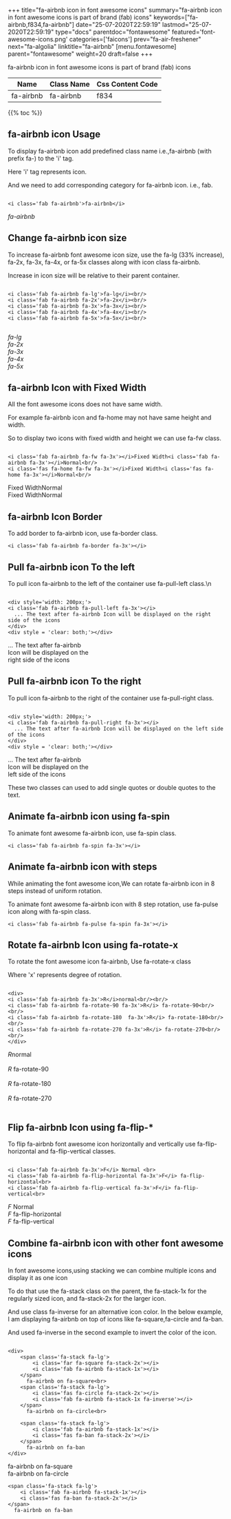 +++
title="fa-airbnb icon in font awesome icons"
summary="fa-airbnb icon in font awesome icons is part of brand (fab) icons"
keywords=["fa-airbnb,f834,fa-airbnb"]
date="25-07-2020T22:59:19"
lastmod="25-07-2020T22:59:19"
type="docs"
parentdoc="fontawesome"
featured='font-awesome-icons.png'
categories=['faicons']
prev="fa-air-freshener"
next="fa-algolia"
linktitle="fa-airbnb"
[menu.fontawesome]
parent="fontawesome"
weight=20
draft=false
+++


fa-airbnb icon in font awesome icons is part of brand (fab) icons

<div class='table-responsive'><table class='table'><thead><tr><th>Name</th><th>Class Name</th><th>Css Content Code</th></tr></thead><tbody><tr><td>fa-airbnb</td><td>fa-airbnb</td><td>f834</td></tr></tbody></table></div>


{{% toc %}}


## fa-airbnb icon Usage

To display fa-airbnb icon add predefined class name i.e.,fa-airbnb (with prefix fa-) to the 'i' tag.

Here 'i' tag represents icon.

And we need to add corresponding category for fa-airbnb icon. i.e., fab.


```

<i class='fab fa-airbnb'>fa-airbnb</i>
```

<i class='fab fa-airbnb'>fa-airbnb</i>




## Change fa-airbnb icon size
To increase fa-airbnb font awesome icon size, use the fa-lg (33% increase), fa-2x, fa-3x, fa-4x, or fa-5x classes along with icon class fa-airbnb.

Increase in icon size will be relative to their parent container. 

```

<i class='fab fa-airbnb fa-lg'>fa-lg</i><br/>
<i class='fab fa-airbnb fa-2x'>fa-2x</i><br/>
<i class='fab fa-airbnb fa-3x'>fa-3x</i><br/>
<i class='fab fa-airbnb fa-4x'>fa-4x</i><br/>
<i class='fab fa-airbnb fa-5x'>fa-5x</i><br/>
            
```

<i class='fab fa-airbnb fa-lg'>fa-lg</i><br/>
<i class='fab fa-airbnb fa-2x'>fa-2x</i><br/>
<i class='fab fa-airbnb fa-3x'>fa-3x</i><br/>
<i class='fab fa-airbnb fa-4x'>fa-4x</i><br/>
<i class='fab fa-airbnb fa-5x'>fa-5x</i><br/>
            



## fa-airbnb Icon with Fixed Width 

All the font awesome icons does not have same width.

For example fa-airbnb icon and fa-home may not have same height and width.

So to display two icons with fixed width and height we can use fa-fw class.


```

<i class='fab fa-airbnb fa-fw fa-3x'></i>Fixed Width<i class='fab fa-airbnb fa-3x'></i>Normal<br/>
<i class='fas fa-home fa-fw fa-3x'></i>Fixed Width<i class='fas fa-home fa-3x'></i>Normal<br/>
```

<i class='fab fa-airbnb fa-fw fa-3x'></i>Fixed Width<i class='fab fa-airbnb fa-3x'></i>Normal<br/>
<i class='fas fa-home fa-fw fa-3x'></i>Fixed Width<i class='fas fa-home fa-3x'></i>Normal<br/>



## fa-airbnb Icon Border 

To add border to fa-airbnb icon, use fa-border class.


```
<i class='fab fa-airbnb fa-border fa-3x'></i>

```
<i class='fab fa-airbnb fa-border fa-3x'></i>





## Pull fa-airbnb icon To the left

To pull icon fa-airbnb to the left of the container use fa-pull-left class.\n

```

<div style='width: 200px;'>
<i class='fab fa-airbnb fa-pull-left fa-3x'></i>
  ... The text after fa-airbnb Icon will be displayed on the right side of the icons
</div>
<div style = 'clear: both;'></div>
```

<div style='width: 200px;'>
<i class='fab fa-airbnb fa-pull-left fa-3x'></i>
  ... The text after fa-airbnb Icon will be displayed on the right side of the icons
</div>
<div style = 'clear: both;'></div>




## Pull fa-airbnb icon To the right
To pull icon fa-airbnb to the right of the container use fa-pull-right class.

```

<div style='width: 200px;'>
<i class='fab fa-airbnb fa-pull-right fa-3x'></i>
  ... The text after fa-airbnb Icon will be displayed on the left side of the icons
</div>
<div style = 'clear: both;'></div>
```

<div style='width: 200px;'>
<i class='fab fa-airbnb fa-pull-right fa-3x'></i>
  ... The text after fa-airbnb Icon will be displayed on the left side of the icons
</div>
<div style = 'clear: both;'></div>

These two classes can used to add single quotes or double quotes to the text.


## Animate fa-airbnb icon using fa-spin
To animate font awesome fa-airbnb icon, use fa-spin class.

```
<i class='fab fa-airbnb fa-spin fa-3x'></i>
```
<i class='fab fa-airbnb fa-spin fa-3x'></i>




## Animate fa-airbnb icon with steps
While animating the font awesome icon,We can rotate fa-airbnb icon in 8 steps instead of uniform rotation.

To animate font awesome fa-airbnb icon with 8 step rotation, use fa-pulse icon along with fa-spin class.


```
<i class='fab fa-airbnb fa-pulse fa-spin fa-3x'></i>

```
<i class='fab fa-airbnb fa-pulse fa-spin fa-3x'></i>





## Rotate fa-airbnb Icon using fa-rotate-x
To rotate the font awesome icon fa-airbnb, Use fa-rotate-x class

Where 'x' represents degree of rotation.


```

<div>
<i class='fab fa-airbnb fa-3x'>R</i>normal<br/><br/>
<i class='fab fa-airbnb fa-rotate-90 fa-3x'>R</i> fa-rotate-90<br/><br/> 
<i class='fab fa-airbnb fa-rotate-180  fa-3x'>R</i> fa-rotate-180<br/><br/> 
<i class='fab fa-airbnb fa-rotate-270 fa-3x'>R</i> fa-rotate-270<br/><br/>
</div>
```

<div>
<i class='fab fa-airbnb fa-3x'>R</i>normal<br/><br/>
<i class='fab fa-airbnb fa-rotate-90 fa-3x'>R</i> fa-rotate-90<br/><br/> 
<i class='fab fa-airbnb fa-rotate-180  fa-3x'>R</i> fa-rotate-180<br/><br/> 
<i class='fab fa-airbnb fa-rotate-270 fa-3x'>R</i> fa-rotate-270<br/><br/>
</div>




## Flip fa-airbnb Icon using fa-flip-*
To flip fa-airbnb font awesome icon horizontally and vertically use fa-flip-horizontal and fa-flip-vertical classes. 

```

<i class='fab fa-airbnb fa-3x'>F</i> Normal <br>
<i class='fab fa-airbnb fa-flip-horizontal fa-3x'>F</i> fa-flip-horizontal<br>
<i class='fab fa-airbnb fa-flip-vertical fa-3x'>F</i> fa-flip-vertical<br>
```

<i class='fab fa-airbnb fa-3x'>F</i> Normal <br>
<i class='fab fa-airbnb fa-flip-horizontal fa-3x'>F</i> fa-flip-horizontal<br>
<i class='fab fa-airbnb fa-flip-vertical fa-3x'>F</i> fa-flip-vertical<br>




## Combine fa-airbnb icon with other font awesome icons
In font awesome icons,using stacking we can combine multiple icons and display it as one icon 

To do that use the fa-stack class on the parent, the fa-stack-1x for the regularly sized icon, and fa-stack-2x for the larger icon.

And use class fa-inverse for an alternative icon color. 
In the below example, I am displaying fa-airbnb on top of icons like fa-square,fa-circle and fa-ban.

And used fa-inverse in the second example to invert the color of the icon.

```

<div>
    <span class='fa-stack fa-lg'>
        <i class='far fa-square fa-stack-2x'></i>
        <i class='fab fa-airbnb fa-stack-1x'></i>
    </span>
      fa-airbnb on fa-square<br>
    <span class='fa-stack fa-lg'>
        <i class='fas fa-circle fa-stack-2x'></i>
        <i class='fab fa-airbnb fa-stack-1x fa-inverse'></i>
    </span>
      fa-airbnb on fa-circle<br>

    <span class='fa-stack fa-lg'>
        <i class='fab fa-airbnb fa-stack-1x'></i>
        <i class='fas fa-ban fa-stack-2x'></i>
    </span>
      fa-airbnb on fa-ban
</div>
```

<div>
    <span class='fa-stack fa-lg'>
        <i class='far fa-square fa-stack-2x'></i>
        <i class='fab fa-airbnb fa-stack-1x'></i>
    </span>
      fa-airbnb on fa-square<br>
    <span class='fa-stack fa-lg'>
        <i class='fas fa-circle fa-stack-2x'></i>
        <i class='fab fa-airbnb fa-stack-1x fa-inverse'></i>
    </span>
      fa-airbnb on fa-circle<br>

    <span class='fa-stack fa-lg'>
        <i class='fab fa-airbnb fa-stack-1x'></i>
        <i class='fas fa-ban fa-stack-2x'></i>
    </span>
      fa-airbnb on fa-ban
</div>






